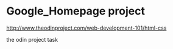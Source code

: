 # Google_Homepage project 

http://www.theodinproject.com/web-development-101/html-css

the odin project task


